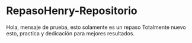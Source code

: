 # RepasoHenry-Repositorio

Hola, mensaje de prueba, esto solamente es un repaso
Totalmente nuevo esto, practica y dedicación para mejores resultados.